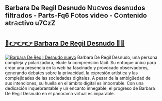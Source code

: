 ## Barbara De Regil Desnudo N𝚞𝚎vos desn𝚞dos filtr𝚊dos - Parts-Fq6 F𝚘tos vid𝚎o - C𝚘ntenido atr𝚊ctivo u7CzZ

# <h2><a href="http://mb1cf8.tromn.icu/?c=Barbara+De+Regil+Desnudo">🔗👉👉👉 Barbara De Regil Desnudo 🔗🔗</a></h2>

[![Barbara De Regil Desnudo nuevo](https://i.imgur.com/pEAQMta.gif)](http://mb1cf8.tromn.icu/?c=Barbara+De+Regil+Desnudo)
Barbara De Regil Desnudo, una persona compleja y polarizadora, elude la comprensión fácil. Su enfoque único para crear una presencia en la web ha fascinado y provocado observadores, generando debates sobre la privacidad, la expresión artística y las complejidades de las sociedades digitales. A pesar de la ambigüedad de sus intenciones, su huella en el ámbito digital es imborrable. Con una dedicación inquebrantable y un encanto innegable, el progreso de Barbara De Regil Desnudo en el panorama virtual es imparable.
